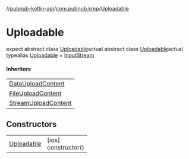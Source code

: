 //[pubnub-kotlin-api](../../../index.md)/[com.pubnub.kmp](../index.md)/[Uploadable](index.md)

# Uploadable

expect abstract class [Uploadable](index.md)actual abstract class [Uploadable](index.md)actual typealias [Uploadable](index.md) = [InputStream](https://docs.oracle.com/javase/8/docs/api/java/io/InputStream.html)

#### Inheritors

| |
|---|
| [DataUploadContent](../-data-upload-content/index.md) |
| [FileUploadContent](../-file-upload-content/index.md) |
| [StreamUploadContent](../-stream-upload-content/index.md) |

## Constructors

| | |
|---|---|
| [Uploadable](-uploadable.md) | [ios]<br>constructor() |
